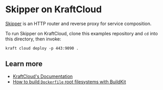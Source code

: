 # Skipper on KraftCloud

[Skipper](https://opensource.zalando.com/skipper/) is an HTTP router and reverse proxy for service composition.

To run Skipper on KraftCloud, clone this examples repository and `cd` into this directory, then invoke:

```console
kraft cloud deploy -p 443:9090 .
```

## Learn more

- [KraftCloud's Documentation](https://docs.kraft.cloud)
- [How to build `Dockerfile` root filesystems with BuildKit](https://unikraft.org/docs/getting-started/integrations/buildkit)
